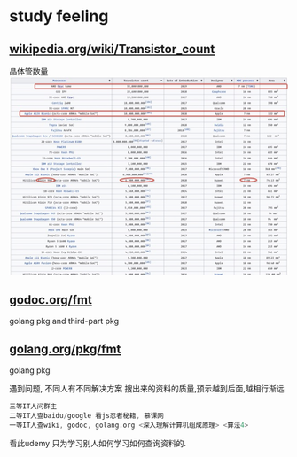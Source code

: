 # study feeling

## [wikipedia.org/wiki/Transistor_count](https://en.wikipedia.org/wiki/Transistor_count)

晶体管数量
![images](./wiki.jpg)

## [godoc.org/fmt](https://godoc.org/fmt)

golang pkg and third-part pkg

## [golang.org/pkg/fmt](https://golang.org/pkg/fmt/)

golang pkg

遇到问题, 不同人有不同解决方案
搜出来的资料的质量,预示越到后面,越相行渐远

```go
三等IT人问群主
二等IT人查baidu/google 看js忍者秘籍, 慕课网
一等IT人查wiki, godoc, golang.org <深入理解计算机组成原理> <算法4>
```

看此udemy 只为学习别人如何学习如何查询资料的.
